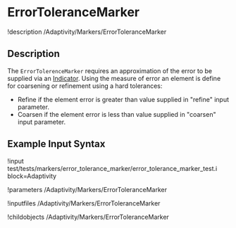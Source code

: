 
# ErrorToleranceMarker
!description /Adaptivity/Markers/ErrorToleranceMarker

## Description
The `ErrorTolerenceMarker` requires an approximation of
the error to be supplied via an
[Indicator](/Indicators/Overview.md). Using the measure of error an
element is define for coarsening or refinement using a hard tolerances:

* Refine if the element error is greater than value supplied in "refine" input parameter.
* Coarsen if the element error is less than value supplied in "coarsen" input parameter.

## Example Input Syntax
!input test/tests/markers/error_tolerance_marker/error_tolerance_marker_test.i block=Adaptivity

!parameters /Adaptivity/Markers/ErrorToleranceMarker

!inputfiles /Adaptivity/Markers/ErrorToleranceMarker

!childobjects /Adaptivity/Markers/ErrorToleranceMarker
